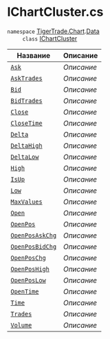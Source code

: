 
# IChartCluster.cs
`namespace` [TigerTrade.Chart](../../../TigerTrade.Chart.md).[Data](../../../TigerTrade.Chart/Data.md)  
&nbsp;&nbsp;&nbsp;&nbsp;&nbsp;&nbsp;&nbsp;&nbsp;&nbsp;`class` [IChartCluster](../IChartCluster.cs.md)

| Название | Описание |
| --- | --- |
| [`Ask`](./Свойства/Ask.md) | *Описание* |
| [`AskTrades`](./Свойства/AskTrades.md) | *Описание* |
| [`Bid`](./Свойства/Bid.md) | *Описание* |
| [`BidTrades`](./Свойства/BidTrades.md) | *Описание* |
| [`Close`](./Свойства/Close.md) | *Описание* |
| [`CloseTime`](./Свойства/CloseTime.md) | *Описание* |
| [`Delta`](./Свойства/Delta.md) | *Описание* |
| [`DeltaHigh`](./Свойства/DeltaHigh.md) | *Описание* |
| [`DeltaLow`](./Свойства/DeltaLow.md) | *Описание* |
| [`High`](./Свойства/High.md) | *Описание* |
| [`IsUp`](./Свойства/IsUp.md) | *Описание* |
| [`Low`](./Свойства/Low.md) | *Описание* |
| [`MaxValues`](./Свойства/MaxValues.md) | *Описание* |
| [`Open`](./Свойства/Open.md) | *Описание* |
| [`OpenPos`](./Свойства/OpenPos.md) | *Описание* |
| [`OpenPosAskChg`](./Свойства/OpenPosAskChg.md) | *Описание* |
| [`OpenPosBidChg`](./Свойства/OpenPosBidChg.md) | *Описание* |
| [`OpenPosChg`](./Свойства/OpenPosChg.md) | *Описание* |
| [`OpenPosHigh`](./Свойства/OpenPosHigh.md) | *Описание* |
| [`OpenPosLow`](./Свойства/OpenPosLow.md) | *Описание* |
| [`OpenTime`](./Свойства/OpenTime.md) | *Описание* |
| [`Time`](./Свойства/Time.md) | *Описание* |
| [`Trades`](./Свойства/Trades.md) | *Описание* |
| [`Volume`](./Свойства/Volume.md) | *Описание* |
